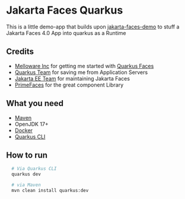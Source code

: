 # Jakarta Faces Quarkus

This is a little demo-app that builds upon [jakarta-faces-demo](https://github.com/RHabereder/jakarta-faces-demo) to stuff a Jakarta Faces 4.0 App into quarkus as a Runtime

## Credits

- [Melloware Inc](https://github.com/melloware) for getting me started with [Quarkus Faces](https://github.com/melloware/quarkus-faces)
- [Quarkus Team](https://quarkus.io) for saving me from Application Servers
- [Jakarta EE Team](https://jakarta.ee/specifications/faces/) for maintaining Jakarta Faces
- [PrimeFaces](https://primefaces.org) for the great component Library


## What you need

- [Maven](https://maven.apache.org/)
- OpenJDK 17+
- [Docker](https://www.docker.com/)
- [Quarkus CLI](https://quarkus.io/guides/cli-tooling)

## How to run

```bash
  # Via Quarkus CLI
  quarkus dev

  # via Maven
  mvn clean install quarkus:dev
```

